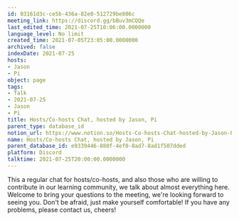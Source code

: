 ```yaml
---
id: 03161d3c-ce5b-436a-82e0-512729be806c
meeting_link: https://discord.gg/bBuv3mCQQe
last_edited_time: 2021-07-25T10:06:00.0000000
language_level: No limit
created_time: 2021-07-05T23:05:00.0000000
archived: false
indexDate: 2021-07-25
hosts:
- Jason
- Pi
object: page
tags:
- Talk
- 2021-07-25
- Jason
- Pi
title: Hosts/Co-hosts Chat, hosted by Jason, Pi
parent_type: database_id
notion_url: https://www.notion.so/Hosts-Co-hosts-Chat-hosted-by-Jason-Pi-03161d3cce5b436a82e0512729be806c
name: Hosts/Co-hosts Chat, hosted by Jason, Pi
parent_database_id: e9339446-880f-4ef0-8ad7-8ad1f507dded
platform: Discord
talktime: 2021-07-25T20:00:00.0000000
---
```







This a regular chat for hosts/co-hosts, and also those who are willing to contribute in our learning community, we talk about almost everything here. Welcome to bring your questions to the meeting, we're looking forward to seeing you. Don't be afraid, just make yourself comfortable!
If you have any problems, please contact us, cheers!




